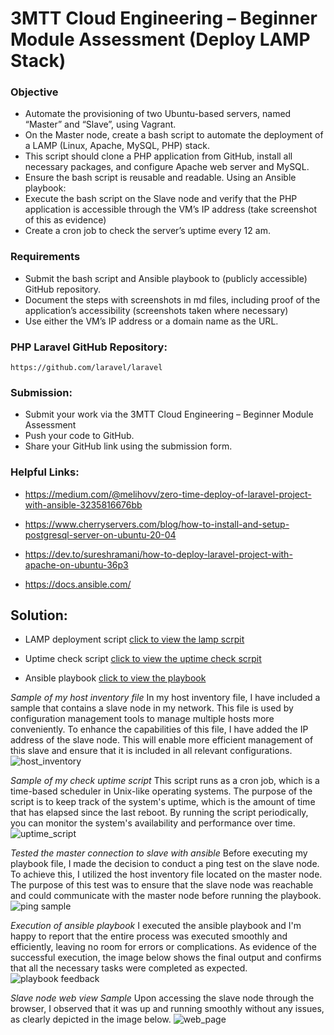 # 3MTT Cloud Engineering – Beginner Module Assessment (Deploy LAMP Stack)

### Objective
* Automate the provisioning of two Ubuntu-based servers, named “Master” and “Slave”, using Vagrant.
* On the Master node, create a bash script to automate the deployment of a LAMP (Linux, Apache, MySQL, PHP) stack.
* This script should clone a PHP application from GitHub, install all necessary packages, and configure Apache web server and MySQL. 
* Ensure the bash script is reusable and readable.
Using an Ansible playbook:
* Execute the bash script on the Slave node and verify that the PHP application is accessible through the VM’s IP address (take screenshot of this as evidence)
* Create a cron job to check the server’s uptime every 12 am.

### Requirements
* Submit the bash script and Ansible playbook to (publicly accessible) GitHub repository.
* Document the steps with screenshots in md files, including proof of the application’s accessibility (screenshots taken where necessary)
* Use either the VM’s IP address or a domain name as the URL.

### PHP Laravel GitHub Repository:
``` https://github.com/laravel/laravel ```

### Submission:
* Submit your work via the 3MTT Cloud Engineering – Beginner Module Assessment
* Push your code to GitHub.
* Share your GitHub link using the submission form.

### Helpful Links:
* https://medium.com/@melihovv/zero-time-deploy-of-laravel-project-with-ansible-3235816676bb

* https://www.cherryservers.com/blog/how-to-install-and-setup-postgresql-server-on-ubuntu-20-04

* https://dev.to/sureshramani/how-to-deploy-laravel-project-with-apache-on-ubuntu-36p3

* https://docs.ansible.com/

## Solution:
* LAMP deployment script
[click to view the lamp scrpit](/beginner-mod-assessment/lamp.sh)

* Uptime check script
[click to view the uptime check scrpit](/beginner-mod-assessment/uptime_check.sh)

* Ansible playbook
[click to view the playbook](/beginner-mod-assessment/playbk.yaml)

*Sample of my host inventory file*
In my host inventory file, I have included a sample that contains a slave node in my network. This file is used by configuration management tools to manage multiple hosts more conveniently. To enhance the capabilities of this file, I have added the IP address of the slave node. This will enable more efficient management of this slave and ensure that it is included in all relevant configurations.
![host_inventory](images/host_inventory.png)

*Sample of my check uptime script*
This script runs as a cron job, which is a time-based scheduler in Unix-like operating systems. The purpose of the script is to keep track of the system's uptime, which is the amount of time that has elapsed since the last reboot. By running the script periodically, you can monitor the system's availability and performance over time.
![uptime_script](images/uptime_script.png)

*Tested the master connection to slave with ansible*
Before executing my playbook file, I made the decision to conduct a ping test on the slave node. To achieve this, I utilized the host inventory file located on the master node. The purpose of this test was to ensure that the slave node was reachable and could communicate with the master node before running the playbook.
![ping sample](images/ansible_ping.png)

*Execution of ansible playbook*
I executed the ansible playbook and I'm happy to report that the entire process was executed smoothly and efficiently, leaving no room for errors or complications. As evidence of the successful execution, the image below shows the final output and confirms that all the necessary tasks were completed as expected.
![playbook feedback](images/playbook_feedback.png)

*Slave node web view Sample*
Upon accessing the slave node through the browser, I observed that it was up and running smoothly without any issues, as clearly depicted in the image below.
![web_page](images/browser_view.png)
